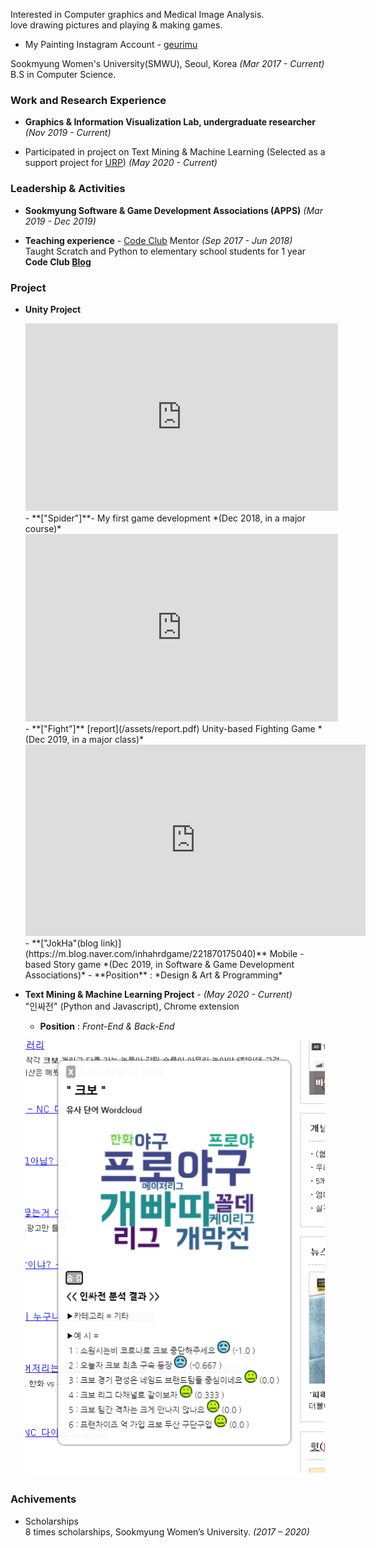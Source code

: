 ﻿
 
 
Interested in Computer graphics and Medical Image Analysis.  
love drawing pictures and playing & making games.
- My Painting Instagram Account - [geurimu](https://www.instagram.com/geu_rimu/)


Sookmyung Women's University(SMWU), Seoul, Korea *(Mar 2017 - Current)*
B.S in Computer Science.  


### Work and Research Experience
- **Graphics & Information Visualization Lab, undergraduate researcher** *(Nov 2019 - Current)*

- Participated in project on Text Mining & Machine Learning         (Selected as a support project for [URP](https://www.kofac.re.kr/web/contents/openBusiness1-1.do?schM=view&id=17802)) *(May 2020 - Current)*

### Leadership & Activities
- **Sookmyung Software & Game Development Associations (APPS)**  *(Mar 2019 - Dec 2019)*

- **Teaching experience** - [Code Club](https://codeclubkorea.org/) Mentor *(Sep 2017 - Jun 2018)*   
   Taught Scratch and Python to elementary school students for 1 year
**Code Club [Blog](https://blog.naver.com/spqjf12345)**


### Project 
- **Unity Project** 
     
    <iframe width="500" height="300" src="https://www.youtube.com/embed/toielYhi51o" frameborder="0" allow="accelerometer; autoplay; encrypted-media; gyroscope; picture-in-picture" allowfullscreen></iframe>  
     - **["Spider"]**- My first game development *(Dec 2018, in a major course)*
      
        
  
    <iframe width="500" height="300" src="https://www.youtube.com/embed/1GsifDAfudc" frameborder="0" allow="accelerometer; autoplay; encrypted-media; gyroscope; picture-in-picture" allowfullscreen></iframe>  
    - **["Fight"]** [report](/assets/report.pdf)   
  Unity-based Fighting Game *(Dec 2019, in a major class)*    
    
    
     
   <iframe width="544" height="306" src="https://serviceapi.nmv.naver.com/flash/convertIframeTag.nhn?vid=68EA007C0D12BC36448AEAEEFB71A5BD30BF&outKey=V128e18f38d0495e82e307b234e0da52964bc2ec76ccb2067aa527b234e0da52964bc" frameborder="no" scrolling="no" title="NaverVideo" allow="autoplay; gyroscope; accelerometer; encrypted-media" allowfullscreen></iframe>   
    - **["JokHa"(blog link)](https://m.blog.naver.com/inhahrdgame/221870175040)**   
    Mobile -based Story game *(Dec 2019, in Software & Game Development Associations)*  
    - **Position** : *Design & Art & Programming*   
    
   
     
  
- **Text Mining & Machine Learning Project** - *(May 2020 - Current)*    
     "인싸전" (Python and Javascript), Chrome extension 
     - **Position** : *Front-End & Back-End*
     
     ![ex_screenshot](/assets/inside.jpg)
     
### Achivements
 - Scholarships  
     8 times scholarships, Sookmyung Women’s University. *(2017 – 2020)*
   


